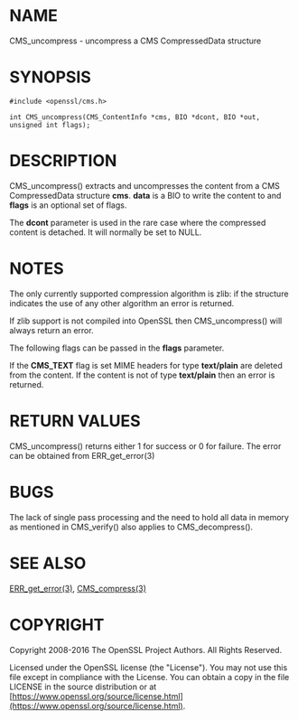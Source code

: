 # NAME

CMS\_uncompress - uncompress a CMS CompressedData structure

# SYNOPSIS

    #include <openssl/cms.h>

    int CMS_uncompress(CMS_ContentInfo *cms, BIO *dcont, BIO *out, unsigned int flags);

# DESCRIPTION

CMS\_uncompress() extracts and uncompresses the content from a CMS
CompressedData structure **cms**. **data** is a BIO to write the content to and
**flags** is an optional set of flags.

The **dcont** parameter is used in the rare case where the compressed content
is detached. It will normally be set to NULL.

# NOTES

The only currently supported compression algorithm is zlib: if the structure
indicates the use of any other algorithm an error is returned.

If zlib support is not compiled into OpenSSL then CMS\_uncompress() will always
return an error.

The following flags can be passed in the **flags** parameter.

If the **CMS\_TEXT** flag is set MIME headers for type **text/plain** are deleted
from the content. If the content is not of type **text/plain** then an error is
returned.

# RETURN VALUES

CMS\_uncompress() returns either 1 for success or 0 for failure. The error can
be obtained from ERR\_get\_error(3)

# BUGS

The lack of single pass processing and the need to hold all data in memory as
mentioned in CMS\_verify() also applies to CMS\_decompress().

# SEE ALSO

[ERR\_get\_error(3)](http://man.he.net/man3/ERR_get_error), [CMS\_compress(3)](http://man.he.net/man3/CMS_compress)

# COPYRIGHT

Copyright 2008-2016 The OpenSSL Project Authors. All Rights Reserved.

Licensed under the OpenSSL license (the "License").  You may not use
this file except in compliance with the License.  You can obtain a copy
in the file LICENSE in the source distribution or at
[https://www.openssl.org/source/license.html](https://www.openssl.org/source/license.html).
